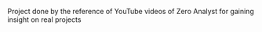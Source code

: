 Project done by the reference of YouTube videos of Zero Analyst for gaining insight on real projects
